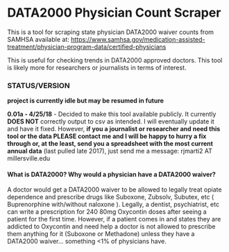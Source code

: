 # DATA2000 Physician Count Scraper
This is a tool for scraping state physician DATA2000 waiver counts from SAMHSA available at: https://www.samhsa.gov/medication-assisted-treatment/physician-program-data/certified-physicians      

This is useful for checking trends in DATA2000 approved doctors. This tool is likely more for researchers or journalists in terms of interest. 


### STATUS/VERSION    
**project is currently idle but may be resumed in future**

**0.01a - 4/25/18** - Decided to make this tool available publicly. It currently **DOES NOT** correctly output to csv as intended. I will eventually update it and have it fixed. However, **if you a journalist or researcher and need this tool or the data PLEASE contact me and I will be happy to hurry a fix through or, at the least, send you a spreadsheet with the most current annual data** (last pulled late 2017), just send me a message: rjmarti2 AT millersville.edu



#### What is DATA2000? Why would a physician have a DATA2000 waiver?
A doctor would get a DATA2000 waiver to be allowed to legally treat opiate dependence and prescribe drugs like Suboxone, Zubsolv, Subutex, etc ( Buprenorphine with/without naloxone ). Legally, a dentist, psychiatrist, etc can write a prescription for 240 80mg Oxycontin doses after seeing a patient for the first time. However, if a patient comes in and states they are addicted to Oxycontin and need help a doctor is not allowed to prescribe them anything for it (Suboxone or Methadone) unless they have a DATA2000 waiver... something <1% of physicians have. 


